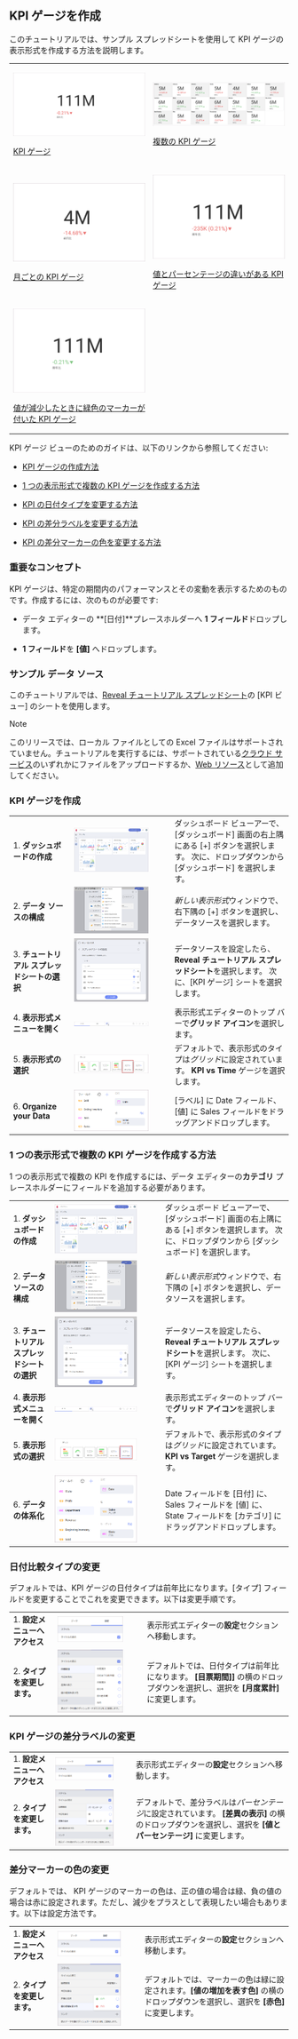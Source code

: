 ## KPI ゲージを作成

このチュートリアルでは、サンプル スプレッドシートを使用して KPI ゲージの表示形式を作成する方法を説明します。

<table>
<colgroup>
<col style="width: 50%" />
<col style="width: 50%" />
</colgroup>
<tbody>
<tr class="odd">
<td><p><img src="images/KPIGaugeSimple_All.png" alt="KPIGaugeSimple All" /><br />
</p>
<p><a href="#creating-kpi-gauge">KPI ゲージ</a><br />
</p></td>
<td><p><img src="images/TutorialMultipleKPIGauges_All.png" alt="TutorialMultipleKPIGauges All" /><br />
</p>
<p><a href="#adding-category-kpi">複数の KPI ゲージ</a><br />
</p></td>
</tr>
<tr class="even">
<td><p><img src="images/KPIGaugePreviousMonth_All.png" alt="KPIGaugePreviousMonth All" /><br />
</p>
<p><a href="#changing-date-comparison-type">月ごとの KPI ゲージ</a><br />
</p></td>
<td><p><img src="images/KPIGaugeValuePercentage_All.png" alt="KPIGaugeValuePercentage All" /><br />
</p>
<p><a href="#changing-difference-label-kpi">値とパーセンテージの違いがある KPI ゲージ</a><br />
</p></td>
</tr>
<tr class="odd">
<td><p><img src="images/KPIGaugeDifferenceColor_All.png" alt="KPIGaugeDifferenceColor All" /><br />
</p>
<p><a href="#changing-color-difference-marker">値が減少したときに緑色のマーカーが付いた KPI ゲージ</a><br />
</p></td>
<td></td>
</tr>
</tbody>
</table>

KPI ゲージ ビューのためのガイドは、以下のリンクから参照してください:

  - [KPI ゲージの作成方法](#creating-kpi-gauge)

  - [1 つの表示形式で複数の KPI ゲージを作成する方法](#adding-category-kpi)

  - [KPI の日付タイプを変更する方法](#changing-date-comparison-type)

  - [KPI の差分ラベルを変更する方法](#changing-difference-label-kpi)

  - [KPI の差分マーカーの色を変更する方法](#changing-color-difference-marker)

### 重要なコンセプト

KPI ゲージは、特定の期間内のパフォーマンスとその変動を表示するためのものです。作成するには、次のものが必要です:

  - データ エディターの **[日付]**プレースホルダーへ **1 フィールド**ドロップします。

  - **1 フィールド**を **[値]** へドロップします。

### サンプル データ ソース

このチュートリアルでは、[Reveal チュートリアル スプレッドシート](http://download.infragistics.com/reportplus/help/samples/Reveal_Visualization_Tutorials.xlsx)の [KPI ビュー] のシートを使用します。

>[!NOTE]
>このリリースでは、ローカル ファイルとしての Excel ファイルはサポートされていません。チュートリアルを実行するには、サポートされている[クラウド サービス](data-sources.html)のいずれかにファイルをアップロードするか、[Web リソース](web-resource.html)として追加してください。

<a name='creating-kpi-gauge'></a>
### KPI ゲージを作成

|                                          |                                                                                              |                                                                                                                                                      |
| ---------------------------------------- | -------------------------------------------------------------------------------------------- | ---------------------------------------------------------------------------------------------------------------------------------------------------- |
| 1\. **ダッシュボードの作成**               | <img src="images/Tutorials-Create-New-Dashboard.png" alt="Tutorials-Create-New-Dashboard" width="80%"/>                 | ダッシュボード ビューアーで、[ダッシュボード] 画面の右上隅にある [+] ボタンを選択します。 次に、ドロップダウンから [ダッシュボード] を選択します。 |
| 2\. **データ ソースの構成**       | <img src="images/Tutorials-Select-Data-Source.png" alt="Tutorials-Select-Data-Source" width="80%"/>                     | *新しい表示形式*ウィンドウで、右下隅の [+] ボタンを選択し、データソースを選択します。                                       |
| 3\. **チュートリアル スプレッドシートの選択** | <img src="images/Tutorials-Select-KPI-Gauge-Spreadsheet.png" alt="Tutorials-Select-KPI-Gauge-Spreadsheet" width="80%"/> | データソースを設定したら、**Reveal チュートリアル スプレッドシート**を選択します。 次に、[KPI ゲージ] シートを選択します。                                 |
| 4\. **表示形式メニューを開く**     | <img src="images/Tutorials-Select-Change-Visualization.png" alt="Tutorials-Select-Change-Visualization" width="80%"/>   | 表示形式エディターのトップ バーで**グリッド アイコン**を選択します。                                                                                |
| 5\. **表示形式の選択**        | <img src="images/Tutorials-Select-KPI-vs-Time-Gauge.png" alt="Tutorials-Select-KPI-vs-Time-Gauge" width="80%"/>                         | デフォルトで、表示形式のタイプは*グリッド*に設定されています。 **KPI vs Time** ゲージを選択します。                                                            |
| 6\. **Organize your Data**               | <img src="images/Tutorials-KPIGauge-Organizing-Data.png" alt="Tutorials-KPIGauge-Organizing-Data" width="80%"/>         | [ラベル] に Date フィールド、[値] に Sales フィールドをドラッグアンドドロップします。                                                                       |

<a name='adding-category-kpi'></a>
### 1 つの表示形式で複数の KPI ゲージを作成する方法

1 つの表示形式で複数の KPI を作成するには、データ エディターの**カテゴリ** プレースホルダーにフィールドを追加する必要があります。

|                                          |                                                                                                      |                                                                                                                                                      |
| ---------------------------------------- | ---------------------------------------------------------------------------------------------------- | ---------------------------------------------------------------------------------------------------------------------------------------------------- |
| 1\. **ダッシュボードの作成**               | <img src="images/Tutorials-Create-New-Dashboard.png" alt="Tutorials-Create-New-Dashboard" width="80%"/>                         | ダッシュボード ビューアーで、[ダッシュボード] 画面の右上隅にある [+] ボタンを選択します。 次に、ドロップダウンから [ダッシュボード] を選択します。 |
| 2\. **データ ソースの構成**       | <img src="images/Tutorials-Select-Data-Source.png" alt="Tutorials-Select-Data-Source" width="80%"/>                             | *新しい表示形式*ウィンドウで、右下隅の [+] ボタンを選択し、データソースを選択します。                                       |
| 3\. **チュートリアル スプレッドシートの選択** | <img src="images/Tutorials-Select-KPI-Gauge-Spreadsheet.png" alt="Tutorials-Select-KPI-Gauge-Spreadsheet" width="80%"/>         | データソースを設定したら、**Reveal チュートリアル スプレッドシート**を選択します。 次に、[KPI ゲージ] シートを選択します。                                 |
| 4\. **表示形式メニューを開く**     | <img src="images/Tutorials-Select-Change-Visualization.png" alt="Tutorials-Select-Change-Visualization" width="80%"/>           | 表示形式エディターのトップ バーで**グリッド アイコン**を選択します。                                                                                |
| 5\. **表示形式の選択**        | <img src="images/Tutorials-Select-KPI-vs-Target-Gauge.png" alt="Tutorials-Select-KPI-vs-Target-Gauge" width="80%"/>                                 | デフォルトで、表示形式のタイプは*グリッド*に設定されています。 **KPI vs Target** ゲージを選択します。                                                            |
| 6\. **データの体系化**               | <img src="images/Tutorials-MultipleKPIGauge-Organizing-Data.png" alt="Tutorials-MultipleKPIGauge-Organizing-Data" width="80%"/> | Date フィールドを [日付] に、Sales フィールドを [値] に、State フィールドを [カテゴリ] にドラッグアンドドロップします。                                    |

<a name='changing-date-comparison-type'></a>
### 日付比較タイプの変更

デフォルトでは、KPI ゲージの日付タイプは前年比になります。[タイプ] フィールドを変更することでこれを変更できます。以下は変更手順です。

|                                  |                                                                        |                                                                                                                                                |
| -------------------------------- | ---------------------------------------------------------------------- | ---------------------------------------------------------------------------------------------------------------------------------------------- |
| 1\. **設定メニューへアクセス** | <img src="images/Tutorials-Navigate-Settings.png" alt="Tutorials-Navigate-Settings" width="80%"/> | 表示形式エディターの**設定**セクションへ移動します。                                                                                    |
| 2\. **タイプを変更します。**          | <img src="images/Tutorial-Change-Date-Type.png" alt="Tutorial-Change-Date-Type" width="80%"/>     | デフォルトでは、日付タイプは前年比になります。 **[目票期間]]** の横のドロップダウンを選択し、選択を **[月度累計]** に変更します。|

<a name='changing-difference-label-kpi'></a>
### KPI ゲージの差分ラベルの変更

|                                  |                                                                                            |                                                                                                                                                                         |
| -------------------------------- | ------------------------------------------------------------------------------------------ | ----------------------------------------------------------------------------------------------------------------------------------------------------------------------- |
| 1\. **設定メニューへアクセス** | <img src="images/Tutorials-Navigate-Settings.png" alt="Tutorials-Navigate-Settings" width="80%"/>                     | 表示形式エディターの**設定**セクションへ移動します。                                                                                                             |
| 2\. **タイプを変更します。**          | <img src="images/Tutorial-Change-Date-Difference-Label.png" alt="Tutorial-Change-Date-Difference-Label" width="80%"/> | デフォルトで、差分ラベルは*パーセンテージ*に設定されています。 **[差異の表示]** の横のドロップダウンを選択し、選択を **[値とパーセンテージ]** に変更します。|

<a name='changing-color-difference-marker'></a>
### 差分マーカーの色の変更

デフォルトでは、 KPI ゲージのマーカーの色は、正の値の場合は緑、負の値の場合は赤に設定されます。ただし、減少をプラスとして表現したい場合もあります。以下は設定方法です。

|                                  |                                                                                                          |                                                                                                                                                             |
| -------------------------------- | -------------------------------------------------------------------------------------------------------- | ----------------------------------------------------------------------------------------------------------------------------------------------------------- |
| 1\. **設定メニューへアクセス** | <img src="images/Tutorials-Navigate-Settings.png" alt="Tutorials-Navigate-Settings" width="80%"/>                                   | 表示形式エディターの**設定**セクションへ移動します。                                                                                                 |
| 2\. **タイプを変更します。**          | <img src="images/Tutorial-Change-Date-Difference-Marker-Color.png" alt="Tutorial-Change-Date-Difference-Marker-Color" width="80%"/> | デフォルトでは、マーカーの色は緑に設定されます。**[値の増加を表す色]** の横のドロップダウンを選択し、選択を **[赤色]** に変更します。|
